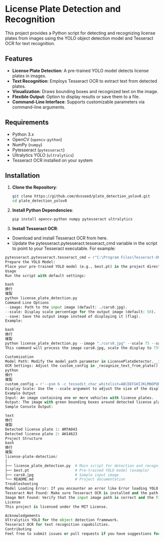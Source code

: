 # License Plate Detection and Recognition

This project provides a Python script for detecting and recognizing license plates from images using the YOLO object detection model and Tesseract OCR for text recognition.

## Features

- **License Plate Detection**: A pre-trained YOLO model detects license plates in images.
- **Text Recognition**: Employs Tesseract OCR to extract text from detected plates.
- **Visualization**: Draws bounding boxes and recognized text on the image.
- **Flexible Output**: Option to display results or save them to a file.
- **Command-Line Interface**: Supports customizable parameters via command-line arguments.

## Requirements

- Python 3.x
- OpenCV (`opencv-python`)
- NumPy (`numpy`)
- Pytesseract (`pytesseract`)
- Ultralytics YOLO (`ultralytics`)
- Tesseract OCR installed on your system

## Installation

1. **Clone the Repository**:
   ```bash
   git clone https://github.com/dvsseed/plate_detection_yolov8.git
   cd plate_detection_yolov8
2. **Install Python Dependencies**:
   ```bash
   pip install opencv-python numpy pytesseract ultralytics
3. **Install Tesseract OCR**:
  - Download and install Tesseract OCR from here.
  - Update the pytesseract.pytesseract.tesseract_cmd variable in the script to point to your Tesseract executable. For example:
  ```python
  pytesseract.pytesseract.tesseract_cmd = r"C:\Program Files\Tesseract-OCR\tesseract.exe"
Prepare the YOLO Model:
Place your pre-trained YOLO model (e.g., best.pt) in the project directory. If your model is located elsewhere, specify its path when initializing the LicensePlateDetector class.
Usage
Run the script with default settings:

bash
換行
複製
python license_plate_detection.py
Command-Line Options
--image: Path to the input image (default: ./cars0.jpg).
--scale: Display scale percentage for the output image (default: 50).
--save: Save the output image instead of displaying it (flag).
Example:

bash
換行
複製
python license_plate_detection.py --image "./cars0.jpg" --scale 75 --save
This command will process the image cars0.jpg, scale the display to 75%, and save the result as output_cars0.jpg.

Customization
Model Path: Modify the model_path parameter in LicensePlateDetector.__init__() to use a different YOLO model.
OCR Settings: Adjust the custom_config in _recognize_text_from_plate() to match your license plate format. For example, to allow specific characters:
python
換行
複製
custom_config = r'--psm 6 -c tessedit_char_whitelist=ABCDEFGHIJKLMNOPQRSTUVWXYZ0123456789·'
Display Scale: Use the --scale argument to adjust the size of the displayed or saved image.
Example Output
Input: An image containing one or more vehicles with license plates.
Output: The image with green bounding boxes around detected license plates and the recognized text displayed above each box.
Sample Console Output:

text
換行
複製
Detected license plate 1: AM7A043
Detected license plate 2: AH14623
Project Structure
bash
換行
複製
license-plate-detection/
│
├── license_plate_detection.py  # Main script for detection and recognition
├── best.pt                     # Pre-trained YOLO model (example)
├── cars0.jpg                   # Sample input image
└── README.md                   # Project documentation
Troubleshooting
Model Loading Error: If you encounter an error like Error loading YOLO model: pickle data was truncated, ensure that the model file is not corrupted and the path is correct. You may need to re-download the model or check the file integrity.
Tesseract Not Found: Make sure Tesseract OCR is installed and the path in the script is correctly set.
Image Not Found: Verify that the input image path is correct and the file exists.
License
This project is licensed under the MIT License.

Acknowledgements
Ultralytics YOLO for the object detection framework.
Tesseract OCR for text recognition capabilities.
Contributing
Feel free to submit issues or pull requests if you have suggestions for improvements or new features. Contributions are welcome!
